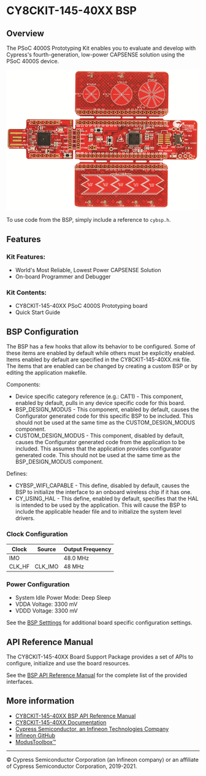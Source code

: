 # CY8CKIT-145-40XX BSP

## Overview

The PSoC 4000S Prototyping Kit enables you to evaluate and develop with Cypress's fourth-generation, low-power CAPSENSE solution using the PSoC 4000S device.

![](docs/html/board.png)

To use code from the BSP, simply include a reference to `cybsp.h`.

## Features

### Kit Features:

* World's Most Reliable, Lowest Power CAPSENSE Solution
* On-board Programmer and Debugger

### Kit Contents:

* CY8CKIT-145-40XX PSoC 4000S Prototyping board
* Quick Start Guide

## BSP Configuration

The BSP has a few hooks that allow its behavior to be configured. Some of these items are enabled by default while others must be explicitly enabled. Items enabled by default are specified in the CY8CKIT-145-40XX.mk file. The items that are enabled can be changed by creating a custom BSP or by editing the application makefile.

Components:
* Device specific category reference (e.g.: CAT1) - This component, enabled by default, pulls in any device specific code for this board.
* BSP_DESIGN_MODUS - This component, enabled by default, causes the Configurator generated code for this specific BSP to be included. This should not be used at the same time as the CUSTOM_DESIGN_MODUS component.
* CUSTOM_DESIGN_MODUS - This component, disabled by default, causes the Configurator generated code from the application to be included. This assumes that the application provides configurator generated code. This should not be used at the same time as the BSP_DESIGN_MODUS component.

Defines:
* CYBSP_WIFI_CAPABLE - This define, disabled by default, causes the BSP to initialize the interface to an onboard wireless chip if it has one.
* CY_USING_HAL - This define, enabled by default, specifies that the HAL is intended to be used by the application. This will cause the BSP to include the applicable header file and to initialize the system level drivers.

### Clock Configuration

| Clock    | Source    | Output Frequency |
|----------|-----------|------------------|
| IMO      |           | 48.0 MHz         |
| CLK_HF   | CLK_IMO   | 48 MHz           |

### Power Configuration

* System Idle Power Mode: Deep Sleep
* VDDA Voltage: 3300 mV
* VDDD Voltage: 3300 mV

See the [BSP Setttings][settings] for additional board specific configuration settings.

## API Reference Manual

The CY8CKIT-145-40XX Board Support Package provides a set of APIs to configure, initialize and use the board resources.

See the [BSP API Reference Manual][api] for the complete list of the provided interfaces.

## More information
* [CY8CKIT-145-40XX BSP API Reference Manual][api]
* [CY8CKIT-145-40XX Documentation](https://www.cypress.com/documentation/development-kitsboards/cy8ckit-145-40xx-psoc-4000s-capsense-prototyping-kit)
* [Cypress Semiconductor, an Infineon Technologies Company](http://www.cypress.com)
* [Infineon GitHub](https://github.com/infineon)
* [ModusToolbox™](https://www.cypress.com/products/modustoolbox-software-environment)

[api]: https://infineon.github.io/TARGET_CY8CKIT-145-40XX/html/modules.html
[settings]: https://infineon.github.io/TARGET_CY8CKIT-145-40XX/html/md_bsp_settings.html

---
© Cypress Semiconductor Corporation (an Infineon company) or an affiliate of Cypress Semiconductor Corporation, 2019-2021.